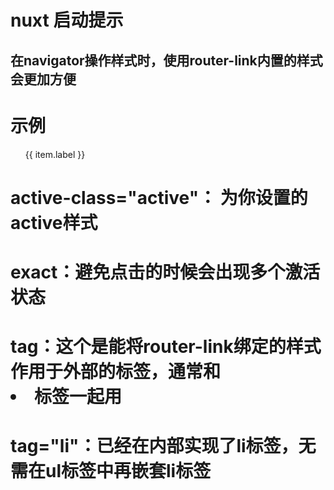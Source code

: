 # nuxt 启动提示

## 在navigator操作样式时，使用router-link内置的样式会更加方便
# 示例

  <ul>
    <router-link v-for="item in navigators" :key="item.id" active-class="active" tag="li" exact :to="item.url">{{ item.label }}</router-link>
  </ul>

# active-class="active"： 为你设置的active样式
# exact：避免点击的时候会出现多个激活状态
# tag：这个是能将router-link绑定的样式作用于外部的标签，通常和<li>标签一起用
#  tag="li"：已经在内部实现了li标签，无需在ul标签中再嵌套li标签